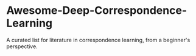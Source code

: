 # Awesome-Deep-Correspondence-Learning
A curated list for literature in correspondence learning, from a beginner's perspective.
